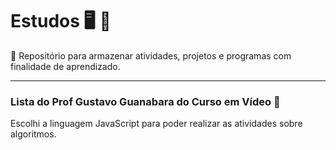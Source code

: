 # Estudos :desktop_computer: :memo:
:pencil:
Repositório para armazenar atividades, projetos e programas com finalidade de aprendizado.

---
###  Lista do Prof Gustavo Guanabara do Curso em Vídeo :open_file_folder:

Escolhi a linguagem JavaScript para poder realizar as atividades sobre algoritmos. 

